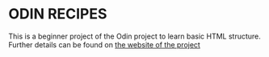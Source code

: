 # ODIN RECIPES

This is a beginner project of the Odin project to learn basic HTML structure. Further details can be found on [the website of the project](https://www.theodinproject.com/paths/foundations/courses/foundations/lessons/recipes)
